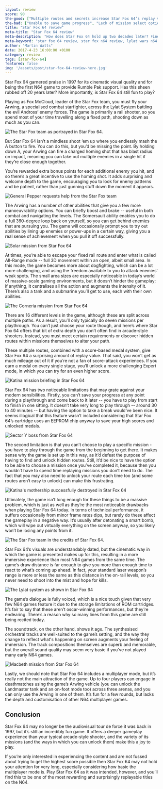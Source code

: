 ```yaml
---
layout: review
score: 90
the-good: ["Multiple routes and secrets increase Star Fox 64’s replay value", "Charmingly presented with full voiceover and a cinematic feel", "Deep gameplay mechanics (for a rail shooter)"]
the-bad: ["Unable to save game progress", "Lack of mission select option", "Limited multiplayer mode seems like an afterthought"]
title: "Star Fox 64 review"
meta-title: "Star Fox 64 review"
meta-description: "How does Star Fox 64 hold up two decades later? Find out with our in-depth review."
meta-keyword: "star fox 64 review, star fox n64 review, lylat wars n64 review"
author: "Martin Watts"
date: 2017-4-23 16:00:00 +0100
category: review
tags: [star-fox-64]
featured: false
img: '/assets/post/star-fox-64-review-hero.jpg'
---
```

Star Fox 64 garnered praise in 1997 for its cinematic visual quality and for being the first N64 game to provide Rumble Pak support. Has this sheen rubbed off 20 years later? More importantly, is Star Fox 64 still fun to play?

Playing as Fox McCloud, leader of the Star Fox team, you must fly your Arwing, a specialised combat starfighter, across the Lylat System battling the evil Andross’ enemy forces. The game is primarily a rail shooter, so you spend most of your time travelling along a fixed path, shooting down as much as you can.

![The Star Fox team as portrayed in Star Fox 64.](/assets/images/games/star-fox-64/star-fox-64-star-fox-team.jpg)

But Star Fox 64 isn’t a mindless shoot ‘em up where you endlessly mash the A button to fire. You can do this, but you’d be missing the point. By holding down A, your Arwing can fire a charged homing shot that has blast radius on impact, meaning you can take out multiple enemies in a single hit if they’re close enough together.

You’re rewarded extra bonus points for each additional enemy you hit, and so there’s a great incentive to use the homing shot. It adds surprising and welcome depth to the game, encouraging you to look for enemy patterns and be patient, rather than just gunning stuff down the moment it appears.

![General Pepper requests help from the Star Fox team](/assets/images/games/star-fox-64/star-fox-64-intro.jpg)

The Arwing has a number of other abilities that give you a few more manoeuvrability options. You can briefly boost and brake -- useful in both combat and navigating the levels. The Somersault ability enables you to do a full 360-degree loop back on yourself, so you can get behind enemies that are pursuing you. The game will occasionally prompt you to try out abilities by lining up enemies or power-ups in a certain way, giving you a real sense of achievement when you pull it off successfully.

![Solar mission from Star Fox 64](/assets/images/games/star-fox-64/star-fox-64-solar.jpg)

At times, you’re able to escape your fixed rail route and enter what is called All-Range mode -- full 3D movement within an open, albeit small area. In this mode, the game becomes more about dogfighting, which can be a lot more challenging, and using the freedom available to you to attack enemies’ weak spots. The small area sizes are especially noticeable in today’s world of massive-scale gaming environments, but it doesn’t hinder the gameplay; if anything, it centralises all the action and augments the intensity of it. There’s also a tank and a submarine you’ll get to use, each with their own abilities.

![The Corneria mission from Star Fox 64](/assets/images/games/star-fox-64/star-fox-64-corneria.jpg)

There are 16 different levels in the game, although these are split across multiple paths. As a result, you’ll only typically do seven missions per playthrough. You can’t just choose your route though, and here’s where Star Fox 64 offers that bit of extra depth you don’t often find in arcade-style shooters. Instead, you must meet certain requirements or discover hidden routes within missions themselves to alter your path.

These multiple routes, combined with a score-based medal system, give Star Fox 64 a surprising amount of replay value. That said, you won’t get as much mileage out of it if you’re not a fan of score-attack experiences. If you earn a medal on every single stage, you’ll unlock a more challenging Expert mode, in which you can try for an even higher score.

![Katina mission briefing in Star Fox 64](/assets/images/games/star-fox-64/star-fox-64-katina-briefing.jpg)

Star Fox 64 has two noticeable limitations that may grate against your modern sensibilities. Firstly, you can’t save your progress at any point during a playthrough and come back to it later -- you have to play from start to finish in one sitting. It doesn’t take very long to play through -- around 30 to 40 minutes -- but having the option to take a break would’ve been nice. It seems illogical that this feature wasn’t included considering that Star Fox 64’s cartridge uses an EEPROM chip anyway to save your high scores and unlocked medals.

![Sector Y boss from Star Fox 64](/assets/images/games/star-fox-64/star-fox-64-sector-y-boss.jpg)

The second limitation is that you can’t choose to play a specific mission - you have to play through the game from the beginning to get there. It makes sense why the game is set up in this way, as it’d defeat the purpose of having to find and unlock hidden routes. Still, it’d be nice to have the option to be able to choose a mission once you’ve completed it, because then you wouldn’t have to spend time replaying missions you don’t need to do. The fact that you may also need to unlock your route each time too (and some routes aren’t easy to unlock) can make this frustrating.

![Katina's mothership successfully destroyed in Star Fox 64](/assets/images/games/star-fox-64/star-fox-64-katina-mothership-destroyed.jpg)

Ultimately, the game isn’t long enough for these things to be a massive problem, which is just as well as they’re the most noticeable drawbacks when playing Star Fox 64 today. In terms of technical performance, it suffers occasionally from minor frame rates dips, but rarely do these affect the gameplay in a negative way. It’s usually after detonating a smart bomb, which will wipe out virtually everything on the screen anyway, so you likely won’t be losing any points from it.

![The Star Fox team in the credits of Star Fox 64.](/assets/images/games/star-fox-64/star-fox-64-celebration.jpg)

Star Fox 64’s visuals are understandably dated, but the cinematic way in which the game is presented makes up for this, resulting in a more immersive experience than most N64 games from the same time. The game’s draw distance is far enough to give you more than enough time to react to what’s coming up ahead. In fact, your standard laser weapon’s range is more or less the same as this distance in the on-rail levels, so you never need to shoot into the mist and hope for kills.

![The Lylat system as shown in Star Fox 64](/assets/images/games/star-fox-64/star-fox-64-lylat-system.jpg)

The game’s dialogue is fully voiced, which is a nice touch given that very few N64 games feature it due to the storage limitations of ROM cartridges. It’s fair to say that these aren’t oscar-winning performances, but they’re endearing. There’s a reason why so many lines from this game are still being recited today.

The soundtrack, on the other hand, shows it age. The synthesised orchestral tracks are well-suited to the game’s setting, and the way they change to reflect what's happening on screen augments your feeling of immersion. The track compositions themselves are superb and memorable, but the overall sound quality may seem very basic if you’ve not played many early N64 games.

![Macbeth mission from Star Fox 64](/assets/images/games/star-fox-64/star-fox-64-macbeth.jpg)

Lastly, we should note that Star Fox 64 includes a multiplayer mode, but it’s really not the main attraction of the game. Up to four players can engage in deathmatches using the game’s Arwing vehicle (you can unlock the Landmaster tank and an on-foot mode too) across three arenas, and you can only use the Arwing in one of them. It’s fun for a few rounds, but lacks the depth and customisation of other N64 multiplayer games.

## Conclusion ##
Star Fox 64 may no longer be the audiovisual tour de force it was back in 1997, but it’s still an incredibly fun game. It offers a deeper gameplay experience than your typical arcade-style shooter, and the variety of its missions (and the ways in which you can unlock them) make this a joy to play.

If you’re only interested in experiencing the content and are not fussed about trying to get the highest score possible then Star Fox 64 may not hold your attention for very long, especially considering how basic the multiplayer mode is. Play Star Fox 64 as it was intended, however, and you’ll find this to be one of the most rewarding and surprisingly replayable titles on the N64.


